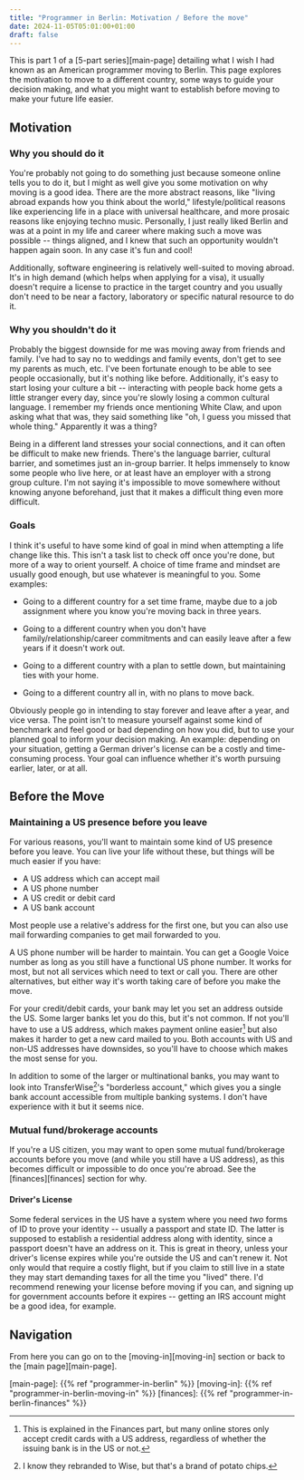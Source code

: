 ```yaml
---
title: "Programmer in Berlin: Motivation / Before the move"
date: 2024-11-05T05:01:00+01:00
draft: false
---
```


This is part 1 of a [5-part series][main-page] detailing what I wish I had known as an
American programmer moving to Berlin. This page explores the motivation to move to a
different country, some ways to guide your decision making, and what you might want to
establish before moving to make your future life easier.

## Motivation

### Why you should do it

You're probably not going to do something just because someone online tells you to do it,
but I might as well give you some motivation on why moving is a good idea.
There are the more abstract reasons, like "living abroad expands how you think about the
world," lifestyle/political reasons like experiencing life in a place with universal
healthcare, and more prosaic reasons like enjoying techno music. Personally, I just really
liked Berlin and was at a point in my life and career where making such a move was
possible -- things aligned, and I knew that such an opportunity wouldn't happen again
soon. In any case it's fun and cool!

Additionally, software engineering is relatively well-suited to moving abroad. It's in
high demand (which helps when applying for a visa), it usually doesn't require
a license to practice in the target country and you usually don't need to be near a
factory, laboratory or specific natural resource to do it.

### Why you shouldn't do it

Probably the biggest downside for me was moving away from friends and family. I've had to
say no to weddings and family events, don't get to see my parents as much, etc. I've been
fortunate enough to be able to see people occasionally, but it's nothing like before.
Additionally, it's easy to start losing your culture a bit -- interacting with people back
home gets a little stranger every day, since you're slowly losing a common cultural
language. I remember my friends once mentioning White Claw, and upon asking what that was,
they said something like "oh, I guess you missed that whole thing." Apparently
it was a thing?

Being in a different land stresses your social connections, and it can often be difficult
to make new friends. There's the language barrier, cultural barrier, and sometimes just an
in-group barrier. It helps immensely to know some people who live here, or at least have
an employer with a strong group culture. I'm not saying it's impossible to move somewhere
without knowing anyone beforehand, just that it makes a difficult thing even more
difficult.

### Goals

I think it's useful to have some kind of goal in mind when attempting a life change like
this. This isn't a task list to check off once you're done, but more of a way to
orient yourself. A choice of time frame and mindset are usually good enough, but use
whatever is meaningful to you. Some examples:

- Going to a different country for a set time frame, maybe due to a job assignment
  where you know you're moving back in three years.

- Going to a different country when you don't have family/relationship/career commitments
  and can easily leave after a few years if it doesn't work out.

- Going to a different country with a plan to settle down, but maintaining ties with your
  home.

- Going to a different country all in, with no plans to move back.

Obviously people go in intending to stay forever and leave after a year, and
vice versa. The point isn't to measure yourself against some kind of benchmark and feel
good or bad depending on how you did, but to use your planned goal to inform your
decision making. An example: depending on your situation, getting a German driver's
license can be a costly and time-consuming process. Your goal can influence whether it's
worth pursuing earlier, later, or at all.

## Before the Move

### Maintaining a US presence before you leave

For various reasons, you'll want to maintain some kind of US presence before you leave.
You can live your life without these, but things will be much easier if you have:

- A US address which can accept mail
- A US phone number
- A US credit or debit card
- A US bank account

Most people use a relative's address for the first one, but you can also use mail forwarding
companies to get mail forwarded to you.

A US phone number will be harder to maintain. You can get a Google Voice number as long as you
still have a functional US phone number. It works for most, but
not all services which need to text or call you. There are other alternatives, but either
way it's worth taking care of before you make the move.

For your credit/debit cards, your bank may let you set an address outside
the US. Some larger banks let you do this, but it's not common. If not you'll have to use
a US address, which makes payment online easier[^payment] but also makes it harder to get
a new
card mailed to you. Both accounts with US and non-US addresses have downsides, so
you'll have to choose which makes the most sense for you.

In addition to some of the larger or multinational banks, you may
want to look into TransferWise[^transferwise]'s "borderless account," which gives you a
single bank account accessible from multiple banking systems. I don't have experience
with it but it seems nice.

### Mutual fund/brokerage accounts

If you're a US citizen, you may want to open some mutual fund/brokerage accounts before you
move (and while you still have a US address), as this becomes difficult or impossible to
do once you're abroad. See the [finances][finances] section for why.

#### Driver's License

Some federal services in the US have a system where you need _two_ forms of ID to prove your
identity
-- usually a passport and state ID. The latter is supposed to establish a residential
address along with identity, since a passport doesn't have an address on it. This is great
in theory, unless your driver's license expires while you're outside the US and can't
renew it. Not only
would that require a costly flight, but if you claim to still live in a state they may
start demanding taxes for all the time you "lived" there. I'd recommend renewing your
license before moving if you can, and signing up for government accounts before
it expires -- getting an IRS account might be a good idea, for example.

## Navigation

From here you can go on to the [moving-in][moving-in] section or back to the
[main page][main-page].

[main-page]: {{% ref "programmer-in-berlin" %}}
[moving-in]: {{% ref "programmer-in-berlin-moving-in" %}}
[finances]: {{% ref "programmer-in-berlin-finances" %}}

[^payment]: This is explained in the Finances part, but many online stores only accept
  credit cards with a US address, regardless of whether the issuing bank is in the US or
  not.

[^transferwise]: I know they rebranded to Wise, but that's a brand of potato chips.
